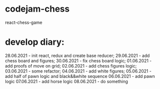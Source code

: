 # codejam-chess
react-chess-game

# develop diary:
28.06.2021 - init react, redux and create base reducer;
29.06.2021 - add chess board and figures;
30.06.2021 - fix chess board logic;
01.06.2021 - add proofs of move on grid;
02.06.2021 - add chess figures logic;
03.06.2021 - some refactor;
04.06.2021 - add white figures;
05.06.2021 - add half of pawn logic and black&&white sequence
06.06.2021 - add pawn logic
07.06.2021 - add horse logic
08.06.2021 - do something